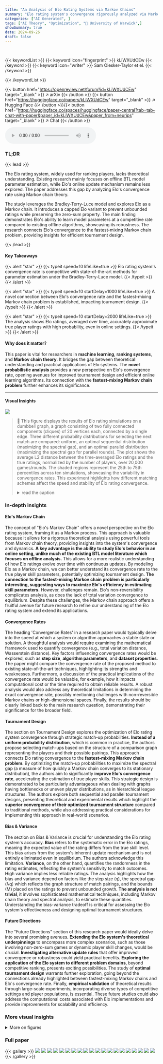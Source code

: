 ```yaml
---
title: "An Analysis of Elo Rating Systems via Markov Chains"
summary: "Elo rating system's convergence rigorously analyzed via Markov chains under the Bradley-Terry-Luce model, demonstrating competitive learning rates and informing efficient tournament design."
categories: ["AI Generated", ]
tags: ["AI Theory", "Optimization", "🏢 University of Warwick",]
showSummary: true
date: 2024-09-26
draft: false
---
```


<br>

{{< keywordList >}}
{{< keyword icon="fingerprint" >}} kLiWXUdCEw {{< /keyword >}}
{{< keyword icon="writer" >}} Sam Olesker-Taylor et el. {{< /keyword >}}
 
{{< /keywordList >}}

{{< button href="https://openreview.net/forum?id=kLiWXUdCEw" target="_blank" >}}
↗ arXiv
{{< /button >}}
{{< button href="https://huggingface.co/papers/kLiWXUdCEw" target="_blank" >}}
↗ Hugging Face
{{< /button >}}{{< button href="https://huggingface.co/spaces/huggingface/paper-central?tab=tab-chat-with-paper&paper_id=kLiWXUdCEw&paper_from=neurips" target="_blank" >}}
↗ Chat
{{< /button >}}




<audio controls>
    <source src="https://ai-paper-reviewer.com/kLiWXUdCEw/podcast.wav" type="audio/wav">
    Your browser does not support the audio element.
</audio>


### TL;DR


{{< lead >}}

The Elo rating system, widely used for ranking players, lacks theoretical understanding. Existing research mainly focuses on offline BTL model parameter estimation, while Elo's online update mechanism remains less explored. The paper addresses this gap by analyzing Elo's convergence rate using Markov chain theory. 

The study leverages the Bradley-Terry-Luce model and explores Elo as a Markov chain. It introduces a capped Elo variant to prevent unbounded ratings while preserving the zero-sum property. The main finding demonstrates Elo's ability to learn model parameters at a competitive rate compared to existing offline algorithms, showcasing its robustness.  The research connects Elo's convergence to the fastest-mixing Markov chain problem, providing insights for efficient tournament design.

{{< /lead >}}


#### Key Takeaways

{{< alert "star" >}}
{{< typeit speed=10 lifeLike=true >}} Elo rating system's convergence rate is competitive with state-of-the-art methods for parameter estimation under the Bradley-Terry-Luce model. {{< /typeit >}}
{{< /alert >}}

{{< alert "star" >}}
{{< typeit speed=10 startDelay=1000 lifeLike=true >}} A novel connection between Elo's convergence rate and the fastest-mixing Markov chain problem is established, impacting tournament design. {{< /typeit >}}
{{< /alert >}}

{{< alert "star" >}}
{{< typeit speed=10 startDelay=2000 lifeLike=true >}} The analysis shows Elo ratings, averaged over time, accurately approximate true player ratings with high probability, even in online settings. {{< /typeit >}}
{{< /alert >}}

#### Why does it matter?
This paper is vital for researchers in **machine learning**, **ranking systems**, and **Markov chain theory**.  It bridges the gap between theoretical understanding and practical applications of Elo systems. The **novel probabilistic analysis** provides a new perspective on Elo's convergence rate, opening avenues for improved tournament design and efficient online learning algorithms.  Its connection with the **fastest-mixing Markov chain problem** further enhances its significance. 

------
#### Visual Insights



![](https://ai-paper-reviewer.com/kLiWXUdCEw/figures_8_1.jpg)

> 🔼 This figure displays the results of Elo rating simulations on a dumbbell graph, a graph consisting of two fully connected components (cliques) of 20 vertices each, connected by a single edge.  Three different probability distributions for selecting the next match are compared: uniform, an optimal sequential distribution (maximizing the spectral gap), and an optimal parallel distribution (maximizing the spectral gap for parallel rounds). The plot shows the average L2 distance between the time-averaged Elo ratings and the true ratings, normalized by the number of players, over 20,000 games/rounds. The shaded regions represent the 25th to 75th percentiles across ten simulations, showcasing the variability in convergence rates. This experiment highlights how different matching schemes affect the speed and stability of Elo rating convergence.
> <details>
> <summary>read the caption</summary>
> Figure 1: Elo simulation results for a dumbbell graph with one edge between two cliques of 20 vertices. Match-ups are sampled from three different probability distributions.
> </details>







### In-depth insights


#### Elo's Markov Chain
The concept of "Elo's Markov Chain" offers a novel perspective on the Elo rating system, framing it as a Markov process.  This approach is valuable because it allows for a rigorous theoretical analysis using powerful tools from Markov chain theory, providing insights into the system's convergence and dynamics. **A key advantage is the ability to study Elo's behavior in an online setting, unlike much of the existing BTL model literature which focuses on offline analysis.** This allows for a more realistic understanding of how Elo ratings evolve over time with continuous updates. By modeling Elo as a Markov chain, we can better understand its convergence rate to the true player skill parameters, potentially optimizing tournament design. **The connection to the fastest-mixing Markov chain problem is particularly interesting, suggesting ways to maximize Elo's efficiency in estimating skill parameters.**  However, challenges remain.  Elo's non-reversibility complicates analysis, as does the lack of total variation convergence to equilibrium.  Despite these challenges, the Markov chain approach offers a fruitful avenue for future research to refine our understanding of the Elo rating system and extend its applications.

#### Convergence Rates
The heading 'Convergence Rates' in a research paper would typically delve into the speed at which a system or algorithm approaches a stable state or solution.  A thoughtful analysis would require examining the mathematical framework used to quantify convergence (e.g., total variation distance, Wasserstein distance). Key factors influencing convergence rates would be explored, such as **step size**, **algorithm parameters**, and **dataset properties**.  The paper might compare the convergence rate of the proposed method to existing state-of-the-art techniques, highlighting its strengths and weaknesses.  Furthermore, a discussion of the practical implications of the convergence rate would be valuable, for example, how it impacts computational cost or the time required to obtain reliable results.  A robust analysis would also address any theoretical limitations in determining the exact convergence rate, possibly mentioning challenges with non-reversible Markov chains or high-dimensional spaces. Finally, the results should be clearly linked back to the main research question, demonstrating their significance for the broader field.

#### Tournament Design
The section on Tournament Design explores the optimization of Elo rating system convergence through strategic match-up probabilities.  **Instead of a uniform probability distribution**, which is common in practice, the authors propose selecting match-ups based on the structure of a comparison graph representing the players and their possible pairings. This approach connects Elo rating convergence to the **fastest-mixing Markov chain problem**.  By optimizing the match-up probabilities to maximize the spectral gap (a measure of how quickly a Markov chain converges to its stationary distribution), the authors aim to significantly **improve Elo's convergence rate**, accelerating the estimation of true player skills.  This strategic design is demonstrated to be particularly advantageous when dealing with graphs having bottlenecks or uneven player distributions, as in hierarchical league structures.  The authors explore both sequential and parallel tournament designs, presenting theoretical and experimental results which highlight the **superior convergence of their optimized tournament structure** compared to traditional methods, while also addressing practical considerations for implementing this approach in real-world scenarios.

#### Bias & Variance
The section on Bias & Variance is crucial for understanding the Elo rating system's accuracy.  **Bias** refers to the systematic error in the Elo ratings, meaning the expected value of the rating differs from the true skill level.  This bias arises from the system's inherent update mechanism and is not entirely eliminated even in equilibrium. The authors acknowledge this limitation.  **Variance**, on the other hand, quantifies the randomness in the rating estimates, reflecting the system's sensitivity to match outcomes.  High variance implies less reliable ratings. The analysis highlights how the bias and variance depend on factors like the step size (η), the spectral gap (λq) which reflects the graph structure of match pairings, and the bounds (M) placed on the ratings to prevent unbounded growth.  **The analysis is not trivial**, it involves sophisticated mathematical techniques, including Markov chain theory and spectral analysis, to estimate these quantities.  Understanding the bias-variance tradeoff is critical for assessing the Elo system's effectiveness and designing optimal tournament structures.

#### Future Directions
The "Future Directions" section of this research paper would ideally delve into several promising avenues.  **Extending the Elo system's theoretical underpinnings** to encompass more complex scenarios, such as those involving non-zero-sum games or dynamic player skill changes, would be crucial.  **Investigating alternative update rules** that offer improved convergence or robustness could yield practical benefits.  **Exploring the application of the Elo system to different problem domains**, beyond competitive ranking, presents exciting possibilities.  The study of **optimal tournament design** warrants further exploration, going beyond the connections already highlighted between fastest-mixing Markov chains and Elo's convergence rate. Finally, **empirical validation** of theoretical results through large-scale experiments, incorporating diverse types of competitive settings and player populations, is essential.  These future studies could also address the computational costs associated with Elo implementations and provide improvements for scalability and efficiency.


### More visual insights

<details>
<summary>More on figures
</summary>


![](https://ai-paper-reviewer.com/kLiWXUdCEw/figures_8_2.jpg)

> 🔼 The figure displays simulation results for the Elo rating system on a dumbbell graph, which consists of two fully connected groups of 20 vertices each, linked by a single edge.  The simulations compare the performance of three different match-up probability distributions: uniform, optimal sequential, and optimal parallel. The y-axis represents the average error (presumably L2 distance between estimated and true ratings), and the x-axis represents the number of games played.  The graph shows that the optimal sequential and parallel methods significantly outperform the uniform distribution, achieving much lower errors with the same number of games played.  The parallel method shows that using parallel rounds can offer additional benefits in convergence speed.
> <details>
> <summary>read the caption</summary>
> Figure 1: Elo simulation results for a dumbbell graph with one edge between two cliques of 20 vertices. Match-ups are sampled from three different probability distributions.
> </details>



![](https://ai-paper-reviewer.com/kLiWXUdCEw/figures_8_3.jpg)

> 🔼 The figure displays the maximum absolute value of Elo ratings over time for complete graphs with varying numbers of players (n=100, 250, 500, 1000).  The true player ratings are randomly sampled from a uniform distribution between -1 and 1.  The plot shows that even with a large number of games, the maximum rating remains relatively bounded, suggesting that unbounded Elo ratings are unlikely in practice.
> <details>
> <summary>read the caption</summary>
> Figure 3: Largest Elo rating in absolute value for a complete graph of varying size. True ratings are uniformly distributed in [-1,1].
> </details>



![](https://ai-paper-reviewer.com/kLiWXUdCEw/figures_12_1.jpg)

> 🔼 The figure shows the results of Elo simulations for dumbbell graphs with varying numbers of edges connecting two cliques of 20 vertices each.  The simulations compare the convergence rate of Elo ratings using three different probability distributions for selecting matches: uniform, optimal sequential, and optimal parallel. The x-axis represents the number of games or rounds played, and the y-axis shows the average L2-distance between the time-averaged Elo ratings and the true ratings.  The shaded regions represent the 25th-75th percentiles across ten repetitions of each simulation. The results demonstrate that increasing the number of edges connecting the cliques improves the performance of the optimal parallel distribution, while the optimal sequential distribution shows similar performance regardless of the number of edges. This highlights the trade-offs between sequential and parallel approaches.
> <details>
> <summary>read the caption</summary>
> Figure 4: Elo simulation results for dumbbell graphs with k = 5 (left) and k = 10 (right) edges between two cliques of 20 vertices.
> </details>



![](https://ai-paper-reviewer.com/kLiWXUdCEw/figures_12_2.jpg)

> 🔼 This figure shows a schematic representation of a pyramidal graph.  The graph is composed of three layers, each containing an Erdős-Rényi random graph. The number of nodes in each layer decreases from the bottom to the top (64, 32, and 16 nodes respectively).  Each layer is connected to the adjacent layers through sparse cuts. This structure is used to simulate the hierarchical structure of sports leagues.
> <details>
> <summary>read the caption</summary>
> Figure 5: Schematic representation of the pyramidal graph.
> </details>



![](https://ai-paper-reviewer.com/kLiWXUdCEw/figures_12_3.jpg)

> 🔼 This figure displays the results of Elo rating simulations performed on a dumbbell graph, which consists of two fully connected groups (cliques) of 20 vertices each, connected by a single edge.  The simulations compare the convergence rate of the Elo ratings towards the true ratings under three different match-up probability distributions: uniform, optimally sequential, and optimally parallel.  The x-axis represents the number of games played, and the y-axis shows the average error between the time-averaged Elo ratings and the true player ratings. The shaded area represents the interquartile range across multiple simulation runs, illustrating the variability in results. The purpose is to visualize how different match selection strategies affect the speed and accuracy of Elo rating convergence.
> <details>
> <summary>read the caption</summary>
> Figure 1: Elo simulation results for a dumbbell graph with one edge between two cliques of 20 vertices. Match-ups are sampled from three different probability distributions.
> </details>



![](https://ai-paper-reviewer.com/kLiWXUdCEw/figures_13_1.jpg)

> 🔼 The figure displays the topology of a giant component of an Erdos-Renyi random graph with 100 vertices and density p=0.02 (left).  The edges are reweighted according to the distribution that corresponds to the fastest mixing continuous-time Markov chain. The right panel shows the Elo simulation results for the same graph, illustrating the convergence rate of time-averaged Elo ratings to the true ratings under four different probability distributions (uniform, optimal sequential, parallel games, and parallel rounds).  The results demonstrate how the choice of distribution significantly impacts the convergence rate.
> <details>
> <summary>read the caption</summary>
> Figure 7: Left: topology of the giant component of an Erdős-Rényi random graph of n = 100 vertices and density p = 0.02; edges are reweighed according to the distribution corresponding to the fastest mixing continuous-time Markov chain. Right: Elo simulation results for the same graph.
> </details>



![](https://ai-paper-reviewer.com/kLiWXUdCEw/figures_14_1.jpg)

> 🔼 The figure shows the maximum absolute value of the Elo ratings over time for complete graphs of varying sizes (n = 100, 250, 500, 1000).  The true player ratings are sampled from a uniform distribution between -1 and 1. The plot displays the evolution of the maximum Elo rating as the number of games played increases, demonstrating that the maximum rating remains bounded in the simulations performed.
> <details>
> <summary>read the caption</summary>
> Figure 3: Largest Elo rating in absolute value for a complete graph of varying size. True ratings are uniformly distributed in [-1,1].
> </details>



</details>






### Full paper

{{< gallery >}}
<img src="https://ai-paper-reviewer.com/kLiWXUdCEw/1.png" class="grid-w50 md:grid-w33 xl:grid-w25" />
<img src="https://ai-paper-reviewer.com/kLiWXUdCEw/2.png" class="grid-w50 md:grid-w33 xl:grid-w25" />
<img src="https://ai-paper-reviewer.com/kLiWXUdCEw/3.png" class="grid-w50 md:grid-w33 xl:grid-w25" />
<img src="https://ai-paper-reviewer.com/kLiWXUdCEw/4.png" class="grid-w50 md:grid-w33 xl:grid-w25" />
<img src="https://ai-paper-reviewer.com/kLiWXUdCEw/5.png" class="grid-w50 md:grid-w33 xl:grid-w25" />
<img src="https://ai-paper-reviewer.com/kLiWXUdCEw/6.png" class="grid-w50 md:grid-w33 xl:grid-w25" />
<img src="https://ai-paper-reviewer.com/kLiWXUdCEw/7.png" class="grid-w50 md:grid-w33 xl:grid-w25" />
<img src="https://ai-paper-reviewer.com/kLiWXUdCEw/8.png" class="grid-w50 md:grid-w33 xl:grid-w25" />
<img src="https://ai-paper-reviewer.com/kLiWXUdCEw/9.png" class="grid-w50 md:grid-w33 xl:grid-w25" />
<img src="https://ai-paper-reviewer.com/kLiWXUdCEw/10.png" class="grid-w50 md:grid-w33 xl:grid-w25" />
<img src="https://ai-paper-reviewer.com/kLiWXUdCEw/11.png" class="grid-w50 md:grid-w33 xl:grid-w25" />
<img src="https://ai-paper-reviewer.com/kLiWXUdCEw/12.png" class="grid-w50 md:grid-w33 xl:grid-w25" />
<img src="https://ai-paper-reviewer.com/kLiWXUdCEw/13.png" class="grid-w50 md:grid-w33 xl:grid-w25" />
<img src="https://ai-paper-reviewer.com/kLiWXUdCEw/14.png" class="grid-w50 md:grid-w33 xl:grid-w25" />
<img src="https://ai-paper-reviewer.com/kLiWXUdCEw/15.png" class="grid-w50 md:grid-w33 xl:grid-w25" />
<img src="https://ai-paper-reviewer.com/kLiWXUdCEw/16.png" class="grid-w50 md:grid-w33 xl:grid-w25" />
<img src="https://ai-paper-reviewer.com/kLiWXUdCEw/17.png" class="grid-w50 md:grid-w33 xl:grid-w25" />
<img src="https://ai-paper-reviewer.com/kLiWXUdCEw/18.png" class="grid-w50 md:grid-w33 xl:grid-w25" />
<img src="https://ai-paper-reviewer.com/kLiWXUdCEw/19.png" class="grid-w50 md:grid-w33 xl:grid-w25" />
<img src="https://ai-paper-reviewer.com/kLiWXUdCEw/20.png" class="grid-w50 md:grid-w33 xl:grid-w25" />
{{< /gallery >}}